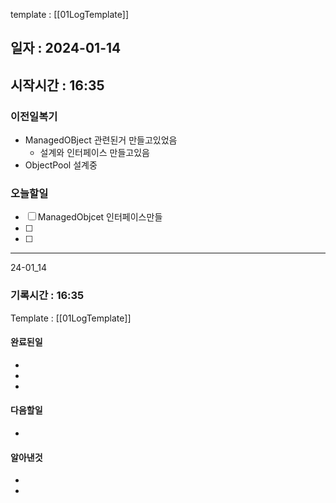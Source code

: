 template : [[01LogTemplate]]
## 일자 : 2024-01-14
## 시작시간 : 16:35

### 이전일복기
+ ManagedOBject 관련된거 만들고있었음
	+ 설계와 인터페이스 만들고있음
+ ObjectPool 설계중
### 오늘할일
- [ ] ManagedObjcet 인터페이스만들
- [ ] 
- [ ] 
____
24-01_14
### 기록시간 : 16:35
Template : [[01LogTemplate]]
#### 완료된일
+ 
+ 
+ 
#### 다음할일
+ 
#### 알아낸것
+ 
+ 